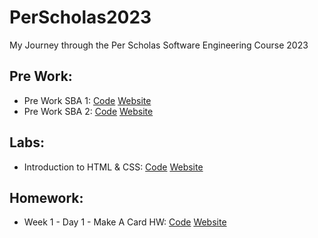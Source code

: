 # PerScholas2023
My Journey through the Per Scholas Software Engineering Course 2023
<h2>Pre Work:</h2>
<ul>
  <li>Pre Work SBA 1: 
    <a href="https://github.com/ArnoldPires/PerScholas2023/tree/main/PreWork/PreWork1">Code</a>
    <a href="https://arnaldopires.com/PerScholas2023/PreWork/PreWork1/index.html"> Website</a>
  </li>
  <li>Pre Work SBA 2: 
    <a href="https://github.com/ArnoldPires/PerScholas2023/tree/main/PreWork/PreWork2">Code</a>
    <a href="https://arnaldopires.com/PerScholas2023/PreWork/PreWork2/index.html"> Website</a>
  </li>
</ul>
<h2>Labs:</h2>
<ul>
  <li>Introduction to HTML & CSS:
    <a href="https://github.com/ArnoldPires/PerScholas2023/tree/main/IntroductionToHtml&Css/Day1-Lab">Code</a>
    <a href="https://arnaldopires.com/PerScholas2023/IntroductionToHtml&Css/Day1-Lab/index.html">Website</a>
  </li>
</ul>
<h2>Homework:</h2>
<ul>
  <li>Week 1 - Day 1 - Make A Card HW: 
    <a href="https://github.com/ArnoldPires/PerScholas2023/tree/main/Homework/homework1">Code</a>
    <a href="https://arnaldopires.com/PerScholas2023/Homework/homework1/index.html">Website</a>
  </li>
</ul>
